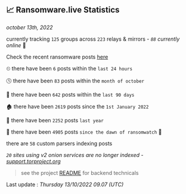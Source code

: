 
## 📈 Ransomware.live Statistics
_october 13th, 2022_

currently tracking `125` groups across `223` relays & mirrors - _`88` currently online_ 📡

Check the recent ransomware posts [here](https://www.ransomware.live/#/recentposts)


⏲ there have been `6` posts within the `last 24 hours`

🕓 there have been `83` posts within the `month of october`

📅 there have been `642` posts within the `last 90 days`

🏚 there have been `2619` posts since the `1st January 2022`

🚀 there have been `2252` posts `last year`

🦕 there have been `4905` posts `since the dawn of ransomwatch` 🐣

there are `58` custom parsers indexing posts

_`20` sites using v2 onion services are no longer indexed - [support.torproject.org](https://support.torproject.org/onionservices/v2-deprecation/)_

> see the project [README](https://github.com/jmousqueton/ransomwatch#readme) for backend technicals



Last update : _Thursday 13/10/2022 09.07 (UTC)_

